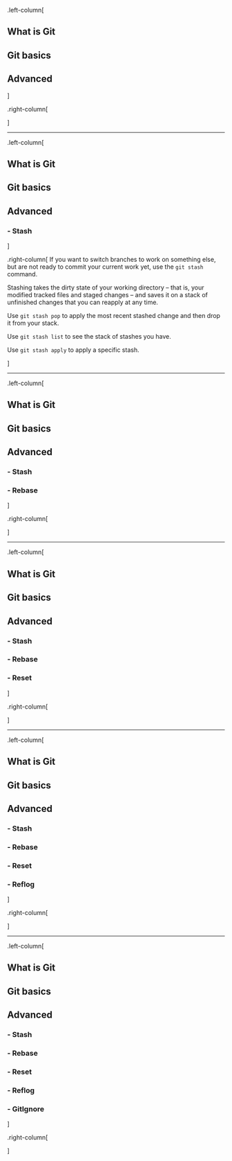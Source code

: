 .left-column[
## What is Git
## Git basics
## Advanced
]

.right-column[

]

---
.left-column[
## What is Git
## Git basics
## Advanced
### - Stash
]

.right-column[
If you want to switch branches to work on something else, but are not ready
to commit your current work yet, use the `git stash` command.

Stashing takes the dirty state of your working directory – that is, your
modified tracked files and staged changes – and saves it on a stack of
unfinished changes that you can reapply at any time.

Use `git stash pop` to apply the most recent stashed change and then
drop it from your stack.

Use `git stash list` to see the stack of stashes you have.

Use `git stash apply` to apply a specific stash.

]

---
.left-column[
## What is Git
## Git basics
## Advanced
### - Stash
### - Rebase
]

.right-column[

]

---
.left-column[
## What is Git
## Git basics
## Advanced
### - Stash
### - Rebase
### - Reset
]

.right-column[

]

---
.left-column[
## What is Git
## Git basics
## Advanced
### - Stash
### - Rebase
### - Reset
### - Reflog
]

.right-column[

]

---
.left-column[
## What is Git
## Git basics
## Advanced
### - Stash
### - Rebase
### - Reset
### - Reflog
### - GitIgnore
]

.right-column[

]
